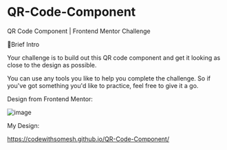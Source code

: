 # QR-Code-Component
QR Code Component | Frontend Mentor Challenge 



📝Brief Intro

Your challenge is to build out this QR code component and get it looking as close to the design as possible.

You can use any tools you like to help you complete the challenge. So if you've got something you'd like to practice, feel free to give it a go.

Design from Frontend Mentor:

![image](https://user-images.githubusercontent.com/123357802/214599623-4f3a725b-1ed7-4f85-88d7-450cc8398582.png)


My Design:

https://codewithsomesh.github.io/QR-Code-Component/
